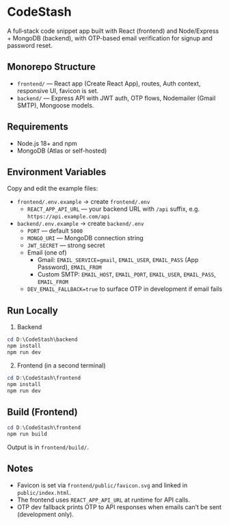 # CodeStash

A full‑stack code snippet app built with React (frontend) and Node/Express + MongoDB (backend), with OTP-based email verification for signup and password reset.

## Monorepo Structure

- `frontend/` — React app (Create React App), routes, Auth context, responsive UI, favicon is set.
- `backend/` — Express API with JWT auth, OTP flows, Nodemailer (Gmail SMTP), Mongoose models.

## Requirements

- Node.js 18+ and npm
- MongoDB (Atlas or self-hosted)

## Environment Variables

Copy and edit the example files:

- `frontend/.env.example` → create `frontend/.env`
  - `REACT_APP_API_URL` — your backend URL with `/api` suffix, e.g. `https://api.example.com/api`
- `backend/.env.example` → create `backend/.env`
  - `PORT` — default `5000`
  - `MONGO_URI` — MongoDB connection string
  - `JWT_SECRET` — strong secret
  - Email (one of)
    - Gmail: `EMAIL_SERVICE=gmail`, `EMAIL_USER`, `EMAIL_PASS` (App Password), `EMAIL_FROM`
    - Custom SMTP: `EMAIL_HOST`, `EMAIL_PORT`, `EMAIL_USER`, `EMAIL_PASS`, `EMAIL_FROM`
  - `DEV_EMAIL_FALLBACK=true` to surface OTP in development if email fails

## Run Locally

1) Backend

```powershell
cd D:\CodeStash\backend
npm install
npm run dev
```

2) Frontend (in a second terminal)

```powershell
cd D:\CodeStash\frontend
npm install
npm run dev
```

## Build (Frontend)

```powershell
cd D:\CodeStash\frontend
npm run build
```
Output is in `frontend/build/`.

## Notes

- Favicon is set via `frontend/public/favicon.svg` and linked in `public/index.html`.
- The frontend uses `REACT_APP_API_URL` at runtime for API calls.
- OTP dev fallback prints OTP to API responses when emails can’t be sent (development only).
